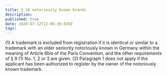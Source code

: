 ```yaml
---
title: § 10 notoriously known brands 
description: 
published: true
date: 2020-07-12T22:06:39.038Z
tags: 
---
```


(1) A trademark is excluded from registration if it is identical or similar to a trademark with an older seniority notoriously known in Germany within the meaning of Article 6bis of the Paris Convention, and the other requirements of § 9 (1) No. 1, 2 or 3 are given.
(2) Paragraph 1 does not apply if the applicant has been authorized to register by the owner of the notoriously known trademark.